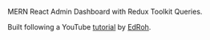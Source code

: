 MERN React Admin Dashboard with Redux Toolkit Queries.

Built following a YouTube [tutorial](https://www.youtube.com/watch?v=0cPCMIuDk2I) by [EdRoh](https://github.com/ed-roh).